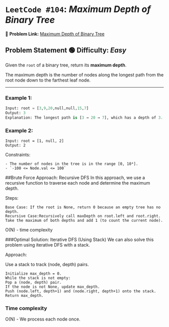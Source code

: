 # `LeetCode #104`: *Maximum Depth of Binary Tree*

🔗 **Problem Link:** [Maximum Depth of Binary Tree](https://leetcode.com/problems/maximum-depth-of-binary-tree/)

## **Problem Statement**  🟢 **Difficulty:** *Easy*
Given the `root` of a binary tree, return its **maximum depth**.

The maximum depth is the number of nodes along the longest path from the root node down to the farthest leaf node.

---

###  **Example 1:**
```python
Input: root = [3,9,20,null,null,15,7]
Output: 3
Explanation: The longest path is [3 → 20 → 7], which has a depth of 3.
```
###  **Example 2:**
```
Input: root = [1, null, 2]
Output: 2
```
Constraints:
```
- The number of nodes in the tree is in the range [0, 10⁴].
- `-100 <= Node.val <= 100`
```
##Brute Force Approach: Recursive DFS
In this approach, we use a recursive function to traverse each node and determine the maximum depth.

Steps:
```
Base Case: If the root is None, return 0 because an empty tree has no depth.
Recursive Case:Recursively call maxDepth on root.left and root.right.
Take the maximum of both depths and add 1 (to count the current node).
```
O(N) - time complexity


###Optimal Solution: Iterative DFS (Using Stack)
We can also solve this problem using iterative DFS with a stack.

Approach:

Use a stack to track (node, depth) pairs.
```
Initialize max_depth = 0.
While the stack is not empty:
Pop a (node, depth) pair.
If the node is not None, update max_depth.
Push (node.left, depth+1) and (node.right, depth+1) onto the stack.
Return max_depth.
```

### Time complexity
O(N) - We process each node once.
